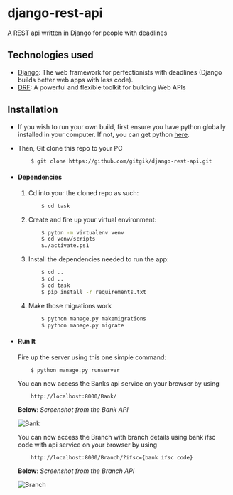# django-rest-api
A REST api written in Django for people with deadlines

## Technologies used
* [Django](https://www.djangoproject.com/): The web framework for perfectionists with deadlines (Django builds better web apps with less code).
* [DRF](www.django-rest-framework.org/): A powerful and flexible toolkit for building Web APIs


## Installation
* If you wish to run your own build, first ensure you have python globally installed in your computer. If not, you can get python [here](https://www.python.org").
* Then, Git clone this repo to your PC
    ```bash
        $ git clone https://github.com/gitgik/django-rest-api.git
    ```

* #### Dependencies
    1. Cd into your the cloned repo as such:
        ```bash
            $ cd task
        ```
    2. Create and fire up your virtual environment:
        ```bash
            $ pyton -m virtualenv venv
            $ cd venv/scripts
            $./activate.ps1
        ```
    3. Install the dependencies needed to run the app:
        ```bash
            $ cd ..
            $ cd ..
            $ cd task
            $ pip install -r requirements.txt
        ```
    4. Make those migrations work
        ```bash
            $ python manage.py makemigrations
            $ python manage.py migrate
        ```

* #### Run It
    Fire up the server using this one simple command:
    ```bash
        $ python manage.py runserver
    ```
    You can now access the Banks api service on your browser by using
    ```
        http://localhost:8000/Bank/
    ```
    **Below**: *Screenshot from the Bank API*
  
  ![Bank](https://github.com/kiranrokkam09/task/assets/85286397/6efae730-5c05-48e3-b0c2-39b683c55dc7)

  
  You can now access the Branch with branch details using bank ifsc code with api service on your browser by using
    ```
        http://localhost:8000/Branch/?ifsc={bank ifsc code}
    ```
  **Below**: *Screenshot from the Branch API*
  
    ![Branch](https://github.com/kiranrokkam09/task/assets/85286397/7b5b5650-9cf8-4532-a263-f8d37e1f7397)
